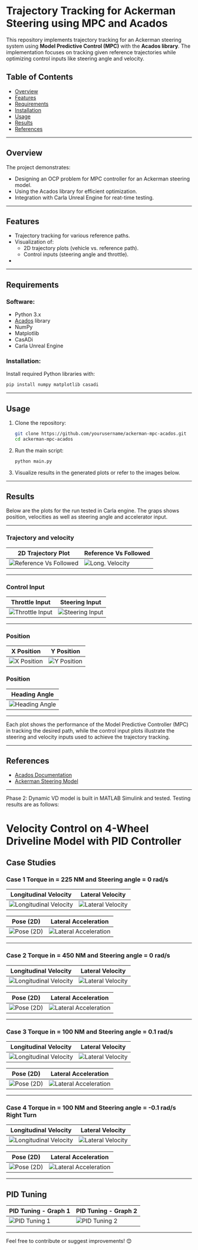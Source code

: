 # Trajectory Tracking for Ackerman Steering using MPC and Acados

This repository implements trajectory tracking for an Ackerman steering system using **Model Predictive Control (MPC)** with the **Acados library**. The implementation focuses on tracking given reference trajectories while optimizing control inputs like steering angle and velocity.

## Table of Contents
- [Overview](#overview)
- [Features](#features)
- [Requirements](#requirements)
- [Installation](#installation)
- [Usage](#usage)
- [Results](#results)
- [References](#references)

---

## Overview

The project demonstrates:
- Designing an OCP problem for MPC controller for an Ackerman steering model.
- Using the Acados library for efficient optimization.
- Integration with Carla Unreal Engine for reat-time testing. 

---

## Features

- Trajectory tracking for various reference paths.
- Visualization of:
  - 2D trajectory plots (vehicle vs. reference path).
  - Control inputs (steering angle and throttle).
- 

---

## Requirements

### Software:
- Python 3.x
- [Acados](https://github.com/acados/acados) library
- NumPy
- Matplotlib
- CasADi
- Carla Unreal Engine 

### Installation:
Install required Python libraries with:
```bash
pip install numpy matplotlib casadi
```

---

## Usage

1. Clone the repository:
   ```bash
   git clone https://github.com/yourusername/ackerman-mpc-acados.git
   cd ackerman-mpc-acados
   ```

2. Run the main script:
   ```bash
   python main.py
   ```

3. Visualize results in the generated plots or refer to the images below.

---

## Results


Below are the plots for the run tested in Carla engine. The graps shows position, velocities as well as steering angle and 
accelerator input. 

---

### Trajectory and velocity
| 2D Trajectory Plot | Reference Vs Followed |
|---------------------|--------------------|
| ![Reference Vs Followed](Results/plots_10mps/trajectory_vs_followed_path.png) | ![Long. Velocity](Results/plots_10mps/velocity_over_time.png) |

---

### Control Input
|Throttle Input| Steering Input |
|---------------------|--------------------|
| ![Throttle Input](Results/plots_10mps/throttle_command.png) | ![Steering Input](Results/plots_10mps/steering_command.png) |

---

### Position
| X Position | Y Position |
|---------------------|--------------------|
| ![X Position](Results/plots_10mps/x_position_over_time.png) | ![Y Position](Results/plots_10mps/y_position_over_time.png) |

### Position
| Heading Angle
|---------------------
| ![Heading Angle](Results/plots_10mps/yaw_angle_over_time.png) 

---

Each plot shows the performance of the Model Predictive Controller (MPC) in tracking the desired path, while the control input plots illustrate the steering and velocity inputs used to achieve the trajectory tracking.


---

## References

- [Acados Documentation](https://docs.acados.org/)
- [Ackerman Steering Model](https://en.wikipedia.org/wiki/Ackermann_steering_geometry)

---

Phase 2: 
Dynamic VD model is built in MATLAB Simulink and tested.
Testing results are as follows:
# Velocity Control on 4-Wheel Driveline Model with PID Controller

## Case Studies
### Case 1 Torque in = 225 NM and Steering angle = 0 rad/s  
| **Longitudinal Velocity** | **Lateral Velocity** |
|---------------------------|-----------------------|
| ![Longitudinal Velocity](Results/MATLAB_Results/case1/Vx.jpg) | ![Lateral Velocity](Results/MATLAB_Results/case1/Vy.jpg) |

| **Pose (2D)**             | **Lateral Acceleration** |
|---------------------------|---------------------------|
| ![Pose (2D)](Results/MATLAB_Results/case1/pose.jpg) | ![Lateral Acceleration](Results/MATLAB_Results/case1/lat_accel.jpg) |

---

### Case 2 Torque in = 450 NM and Steering angle = 0 rad/s
| **Longitudinal Velocity** | **Lateral Velocity** |
|---------------------------|-----------------------|
| ![Longitudinal Velocity](Results/MATLAB_Results/Case-2/Vx.jpg) | ![Lateral Velocity](Results/MATLAB_Results/Case-2/Vy.jpg) |

| **Pose (2D)**             | **Lateral Acceleration** |
|---------------------------|---------------------------|
| ![Pose (2D)](Results/MATLAB_Results/Case-2/pose.jpg) | ![Lateral Acceleration](Results/MATLAB_Results/Case-2/Lat_acc.jpg) |

---

### Case 3 Torque in = 100 NM and Steering angle = 0.1 rad/s
| **Longitudinal Velocity** | **Lateral Velocity** |
|---------------------------|-----------------------|
| ![Longitudinal Velocity](Results/MATLAB_Results/case-3/Vx.jpg) | ![Lateral Velocity](Results/MATLAB_Results/case-3/Vy.jpg) |

| **Pose (2D)**             | **Lateral Acceleration** |
|---------------------------|---------------------------|
| ![Pose (2D)](Results/MATLAB_Results/case-3/pose.jpg) | ![Lateral Acceleration](Results/MATLAB_Results/case-3/lat_acc.jpg) |

---
### Case 4 Torque in = 100 NM and Steering angle = -0.1 rad/s Right Turn
| **Longitudinal Velocity** | **Lateral Velocity** |
|---------------------------|-----------------------|
| ![Longitudinal Velocity](Results/MATLAB_Results/Case-4/Vx.jpg) | ![Lateral Velocity](Results/MATLAB_Results/Case-4/Vy.jpg) |

| **Pose (2D)**             | **Lateral Acceleration** |
|---------------------------|---------------------------|
| ![Pose (2D)](Results/MATLAB_Results/Case-4/Pos.jpg) | ![Lateral Acceleration](Results/MATLAB_Results/Case-4/lat_accel.jpg) |

---

## PID Tuning
| **PID Tuning - Graph 1** | **PID Tuning - Graph 2** |
|--------------------------|--------------------------|
| ![PID Tuning 1](Results/MATLAB_Results/Vel_graph.jpg) | ![PID Tuning 2](Results/MATLAB_Results/PID_tunning2/Vx.jpg) |

---
Feel free to contribute or suggest improvements! 😊
